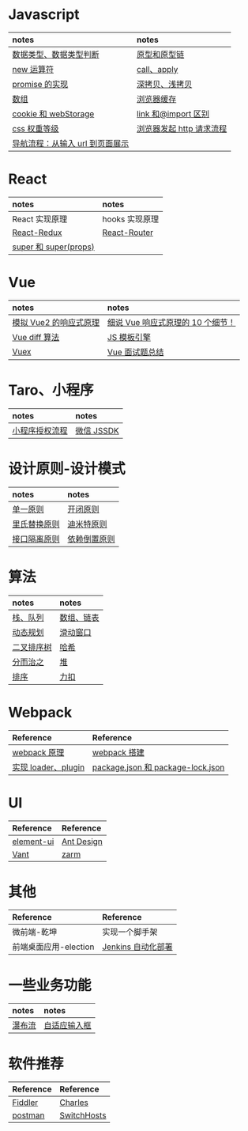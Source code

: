 <!--
 * @Description:
 * @Author: chengfengZeng
 * @Date: 2022-01-24 15:44:22
 * @LastEditors: chengfengZeng
 * @LastEditTime: 2022-02-28 16:27:03
-->

# Javascript

| notes                                                                                  | notes                                                                           |
| :------------------------------------------------------------------------------------- | :------------------------------------------------------------------------------ |
| [数据类型、数据类型判断](https://github.com/zchfeng/base/tree/master/pages/date-type)  | [原型和原型链](https://github.com/zchfeng/base/tree/master/pages/prototype)     |
| [new 运算符](https://github.com/zchfeng/base/tree/master/pages/new)                    | [call、apply](https://github.com/zchfeng/base/issues/1)                         |
| [promise 的实现](https://github.com/zchfeng/base/tree/master/pages/my-promise)         | [深拷贝、浅拷贝](https://github.com/zchfeng/base/tree/master/pages/deep-copy)   |
| [数组](https://github.com/zchfeng/base/issues/2)                                       | [浏览器缓存](https://github.com/zchfeng/Front-End-note/issues/7)                |
| [cookie 和 webStorage](https://github.com/zchfeng/Front-End-note/issues/8)             | [link 和@import 区别](https://github.com/zchfeng/Front-End-note/issues/9)       |
| [css 权重等级](https://github.com/zchfeng/Front-End-note/issues/10)                    | [浏览器发起 http 请求流程](https://github.com/zchfeng/Front-End-note/issues/11) |
| [导航流程：从输入 url 到页面展示](https://github.com/zchfeng/Front-End-note/issues/12) |

# React

| notes                                                                        | notes                                                              |
| :--------------------------------------------------------------------------- | :----------------------------------------------------------------- |
| React 实现原理                                                               | hooks 实现原理                                                     |
| [React-Redux](https://github.com/zchfeng/Front-End-note/issues/2)            | [React-Router](https://github.com/zchfeng/Front-End-note/issues/3) |
| [super 和 super(props)](https://github.com/zchfeng/Front-End-note/issues/12) |

# Vue

| notes                                                                                 | notes                                                                                  |
| :------------------------------------------------------------------------------------ | :------------------------------------------------------------------------------------- |
| [模拟 Vue2 的响应式原理](https://github.com/zchfeng/base/tree/master/pages/vue2-mode) | [细说 Vue 响应式原理的 10 个细节！](https://mp.weixin.qq.com/s/Qt3PoFCqX0Yc8OA68z0csQ) |
| [Vue diff 算法](https://www.cnblogs.com/wind-lanyan/p/9061684.html)                   | [JS 模板引擎](https://github.com/zchfeng/Front-End-note/issues/1)                      |
| [Vuex](https://github.com/zchfeng/Front-End-note/issues/4)                            | [Vue 面试题总结](http://github.com/zchfeng/Front-End-note/issues/13)                   |

# Taro、小程序

| notes                                                                       | notes                                                                                  |
| :-------------------------------------------------------------------------- | :------------------------------------------------------------------------------------- |
| [小程序授权流程](https://github.com/zchfeng/base/tree/master/pages/wx-auth) | [微信 JSSDK](https://developers.weixin.qq.com/doc/offiaccount/OA_Web_Apps/JS-SDK.html) |

# 设计原则-设计模式

| notes                                                               | notes                                                               |
| :------------------------------------------------------------------ | :------------------------------------------------------------------ |
| [单一原则](https://github.com/zchfeng/Front-End-note/issues/19)     | [开闭原则](https://github.com/zchfeng/Front-End-note/issues/20)     |
| [里氏替换原则](https://github.com/zchfeng/Front-End-note/issues/17) | [迪米特原则](https://github.com/zchfeng/Front-End-note/issues/18)   |
| [接口隔离原则](https://github.com/zchfeng/Front-End-note/issues/21) | [依赖倒置原则](https://github.com/zchfeng/Front-End-note/issues/22) |

# 算法

| notes                                                                                                                                                                                                                          | notes                                                                 |
| :----------------------------------------------------------------------------------------------------------------------------------------------------------------------------------------------------------------------------- | :-------------------------------------------------------------------- |
| [栈、队列](https://github.com/CodeNightGame/CodeNightGame/issues/7)                                                                                                                                                            | [数组、链表](https://github.com/CodeNightGame/CodeNightGame/issues/1) |
| [动态规划](https://github.com/CodeNightGame/CodeNightGame/issues/2)                                                                                                                                                            | [滑动窗口](https://github.com/CodeNightGame/CodeNightGame/issues/3)   |
| [二叉排序树](https://github.com/CodeNightGame/CodeNightGame/issues/4)                                                                                                                                                          | [哈希](https://github.com/CodeNightGame/CodeNightGame/issues/5)       |
| [分而治之](https://github.com/CodeNightGame/CodeNightGame/issues/6)                                                                                                                                                            | [堆](https://github.com/CodeNightGame/CodeNightGame/issues/8)         |
| [排序](https://mp.weixin.qq.com/s?__biz=MzUyNjQxNjYyMg==&mid=2247484184&idx=1&sn=62965b401aa42107b3c17d1d8ea17454&chksm=fa0e6c99cd79e58f298e9026f677f912bd8c8e55edb48fc509b2b5834f05e529a9b47d59d202&scene=21#wechat_redirect) | [力扣](https://leetcode-cn.com/problemset/all/)                       |

# Webpack

| Reference                                                          | Reference                                                                              |
| :----------------------------------------------------------------- | :------------------------------------------------------------------------------------- |
| [webpack 原理](https://github.com/zchfeng/Front-End-note/issues/6) | [webpack 搭建](https://github.com/Wscats/articles/issues/65)                           |
| [实现 loader、plugin](https://github.com/zchfeng/webpack_note)     | [package.json 和 package-lock.json](https://mp.weixin.qq.com/s/FmzMtPjbNXz7RsPyBAFQSg) |

# UI

| Reference                                                            | Reference                                                |
| :------------------------------------------------------------------- | :------------------------------------------------------- |
| [element-ui](https://element.eleme.io/#/zh-CN/component/time-picker) | [Ant Design](https://ant.design/components/overview-cn/) |
| [Vant](https://vant-contrib.gitee.io/vant/#/zh-CN/)                  | [zarm](https://zarm.design/#/components/input)           |

# 其他

| Reference             | Reference                                                                         |
| :-------------------- | :-------------------------------------------------------------------------------- |
| 微前端-乾坤           | 实现一个脚手架                                                                    |
| 前端桌面应用-election | [Jenkins 自动化部署](https://github.com/zchfeng/Front-End-note/tree/main/jenkins) |

# 一些业务功能

| notes                                                                      | notes                                                               |
| :------------------------------------------------------------------------- | :------------------------------------------------------------------ |
| [瀑布流](https://github.com/zchfeng/base/tree/master/pages/waterfall-flow) | [自适应输入框](https://github.com/zchfeng/Front-End-note/issues/16) |

# 软件推荐

| Reference                                                              | Reference                                                                   |
| :--------------------------------------------------------------------- | :-------------------------------------------------------------------------- |
| [Fiddler](https://blog.csdn.net/qq_42961150/article/details/122545929) | [Charles](https://blog.csdn.net/qq_41868500/article/details/120754874)      |
| [postman]()                                                            | [SwitchHosts](https://blog.csdn.net/libusi001/article/details/108516673#t1) |
